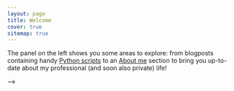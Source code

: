 ```yaml
---
layout: page
title: Welcome
cover: true
sitemap: true
---
```


The panel on the left shows you some areas to explore: from blogposts containing handy [Python scripts](https://renswilderom.github.io/blog/python/) to an [About me](https://renswilderom.github.io/about/) section to bring you up-to-date about my professional (and soon also private) life!

<!-- ![home](/assets/img/home_2.jpeg) -->

<!-- <p align="center">
<img src="/assets/img/home_3.jpeg" alt="Carpathian" width="600" height="600" />
</p> -->

<!-- Photo by the author, Carpathian mountains, Ukraine, 2021. --> -->
